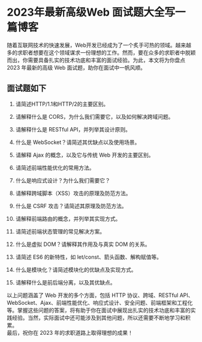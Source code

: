 # 2023年最新高级Web 面试题大全写一篇博客


随着互联网技术的快速发展，Web开发已经成为了一个炙手可热的领域。越来越多的求职者想要在这个领域谋求一份理想的工作。然而，要在众多的求职者中脱颖而出，你需要具备扎实的技术功底和丰富的面试经验。为此，本文将为你盘点 2023 年最新的高级 Web 面试题，助你在面试中一帆风顺。

## 面试题如下

1. 请简述HTTP/1.1和HTTP/2的主要区别。

2. 请解释什么是 CORS，为什么我们需要它，以及如何解决跨域问题。

3. 请解释什么是 RESTful API，并列举其设计原则。

4. 什么是 WebSocket？请简述其优缺点以及使用场景。

5. 请解释 Ajax 的概念，以及它与传统 Web 开发的主要区别。

6. 请简述前端性能优化的常用方法。

7. 什么是响应式设计？为什么我们需要它？

8. 请解释跨域脚本（XSS）攻击的原理及防范方法。

9. 什么是 CSRF 攻击？请简述其原理及防范方法。

10. 请解释前端路由的概念，并列举其实现方式。

11. 请简述前端状态管理的常见解决方案。

12. 什么是虚拟 DOM？请解释其作用及与真实 DOM 的关系。

13. 请简述 ES6 的新特性，如 let/const、箭头函数、解构赋值等。

14. 什么是模块化？请简述模块化的优缺点及实现方式。

15. 请解释什么是前后端分离，以及其优缺点。

以上问题涵盖了 Web 开发的多个方面，包括 HTTP 协议、跨域、RESTful API、WebSocket、Ajax、前端性能优化、响应式设计、安全问题、前端框架和工程化等。掌握这些问题的答案，将有助于你在面试中展现出扎实的技术功底和丰富的实践经验。当然，实际面试中还可能涉及到其他问题，所以还需要不断地学习和积累。
</br>
最后，祝你在 2023 年的求职道路上取得理想的成果！







